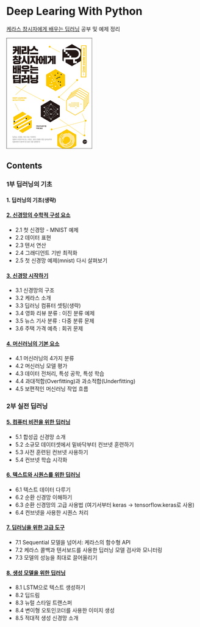 # Deep Learing With Python

[케라스 창시자에게 배우는 딥러닝](https://tensorflow.blog/케라스-창시자에게-배우는-딥러닝/) 공부 및 예제 정리

<img src="./book_img.jpg" alt="book_img" style="zoom: 50%;" align="left;" />



## Contents

### 1부 딥러닝의 기초

#### 1. 딥러닝의 기초(생략)

#### [2. 신경망의 수학적 구성 요소](./ch2)
- 2.1 첫 신경망 - MNIST 예제
- 2.2 데이터 표현
- 2.3 텐서 연산
- 2.4 그래디언트 기반 최적화
- 2.5 첫 신경망 예제(mnist) 다시 살펴보기

#### [3. 신경망 시작하기](./ch3)
- 3.1 신경망의 구조
- 3.2 케라스 소개
- 3.3 딥러닝 컴퓨터 셋팅(생략)
- 3.4 영화 리뷰 분류 : 이진 분류 예제
- 3.5 뉴스 기사 분류 : 다중 분류 문제
- 3.6 주택 가격 예측 : 회귀 문제

#### [4. 머신러닝의 기본 요소](./ch4)
- 4.1 머신러닝의 4가지 분류
- 4.2 머신러닝 모델 평가
- 4.3 데이터 전처리, 특성 공학, 특성 학습
- 4.4 과대적합(Overfitting)과 과소적합(Underfitting)
- 4.5 보편적인 머신러닝 작업 흐름

### 2부 실전 딥러닝

#### [5. 컴퓨터 비전을 위한 딥러닝](./ch5)
- 5.1 합성곱 신경망 소개
- 5.2 소규모 데이터셋에서 밑바닥부터 컨브넷 훈련하기
- 5.3 사전 훈련된 컨브넷 사용하기
- 5.4 컨브넷 학습 시각화

#### [6. 텍스트와 시퀀스를 위한 딥러닝](./ch6)
- 6.1 텍스트 데이터 다루기
- 6.2 순환 신경망 이해하기
- 6.3 순환 신경망의 고급 사용법 (여기서부터 keras -> tensorflow.keras로 사용)
- 6.4 컨브넷을 사용한 시퀀스 처리

#### [7. 딥러닝을 위한 고급 도구](./ch7)
- 7.1 Sequential 모델을 넘어서: 케라스의 함수형 API
- 7.2 케라스 콜백과 텐서보드를 사용한 딥러닝 모델 검사와 모니터링
- 7.3 모델의 성능을 최대로 끌어올리기

#### [8. 생성 모델을 위한 딥러닝](./ch8)
- 8.1 LSTM으로 텍스트 생성하기
- 8.2 딥드림
- 8.3 뉴럴 스타일 트랜스퍼
- 8.4 변이형 오토인코더를 사용한 이미지 생성
- 8.5 적대적 생성 신경망 소개